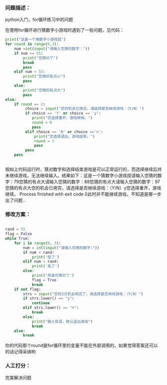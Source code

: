 ### 问题描述：
<p>python入门，for循环练习中的问题</p>
在使用for循环进行猜数字小游戏时遇到了一些问题，见代码：

```python
print("这是一个猜数字小游戏捏")
for round in range(0,3):
    num =int(input("请输入您猜的数字："))
    if num == 55:
        print("您猜对了")
        break
        pass
    elif num < 55:
        print("您猜的有点小")
        pass
    else:
        print("您猜的有点大")
        pass
else:
    if round == 2:
         choice = input("您的机会已用完，请选择是否继续游戏：（Y/N）")
         if choice == 'Y' or choice == 'y':
            print("您选择重开，游戏继续。")
            round = 0
            pass
         elif choice == 'N' or choice =='n':
             print("您选择退出，游戏结束。")
             round = 3
             pass
         pass
    pass



```
按如上代码运行时，猜对数字和选择结束游戏是可以正常运行的，而选择继续后并未继续游戏，无法继续输入。结果如下：这是一个猜数字小游戏捏请输入您猜的数字：79您猜的有点大请输入您猜的数字：88您猜的有点大请输入您猜的数字：97您猜的有点大您的机会已用完，请选择是否继续游戏：（Y/N）y您选择重开，游戏继续。
Process finished with exit code 0此时并不能继续游戏，不知道是哪一步出了问题.. 
### 修改方案：


```python

rand = 55
flag = False
while True:
    for i in range(0, 3):
        num = int(input("请输入您猜的数字:"))
        if num < rand:
            print('低了')
        elif num > rand:
            print('高了')
        else:
            print('恭喜你猜对了')
            flag = True
            break
    if not flag:
        strs = input("您的3次机会用完了，请选择是否继续游戏：（Y/N）")
        if strs.lower() == "y":
            continue
        elif strs.lower() == "n":
            break
        else:
            print("输入有误，默认退出游戏")
            break
    else:
        break

```
你的代码那个round是for循环里的变量不能在外部调用的，如果觉得答案还可以的话记得采纳哟

### 人工打分：
完美解决问题
